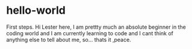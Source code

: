 # hello-world
First steps.
Hi Lester here, I am prettty much an absolute beginner in the coding world and I am currently learning to code and I cant think of anything else to tell about me, so... thats it ,peace.
